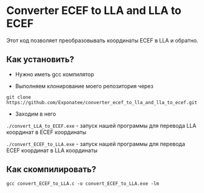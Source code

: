 # Converter ECEF to LLA and LLA to ECEF

Этот код позволяет преобразовывать координаты ECEF в LLA и обратно.

## Как установить?

- Нужно иметь gcc компилятор

- Выполняем клонирование моего репозитория через 

```git clone https://github.com/Exponatee/converter_ecef_to_lla_and_lla_to_ecef.git```

- Заходим в него

```./convert_LLA_to_ECEF.exe``` - запуск нашей программы для перевода LLA координат в ECEF координаты

```./convert_ECEF_to_LLA.exe``` - запуск нашей программы для перевода ECEF координат в LLA координаты

## Как скомпилировать?

```gcc convert_ECEF_to_LLA.c -o convert_ECEF_to_LLA.exe -lm```